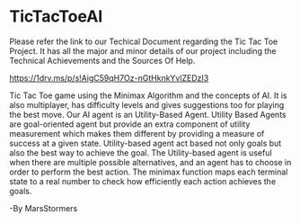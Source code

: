 # TicTacToeAI

Please refer the link to our Techical Document regarding the Tic Tac Toe Project. It has all the major and minor details of our project including the Technical Achievements and the Sources Of Help. 

https://1drv.ms/p/s!AigC59qH7Oz-nGtHknkYvlZEDzI3

Tic Tac Toe game using the Minimax Algorithm and the concepts of AI.
It is also multiplayer, has difficulty levels and gives suggestions too for playing the best move.
Our AI agent is an Utility-Based Agent.
Utility Based Agents are goal-oriented agent but provide an extra component of utility measurement which makes them different by providing a measure of success at a given state.
Utility-based agent act based not only goals but also the best way to achieve the goal.
The Utility-based agent is useful when there are multiple possible alternatives, and an agent has to choose in order to perform the best action.
The minimax function maps each terminal state to a real number to check how efficiently each action achieves the goals.

-By MarsStormers

